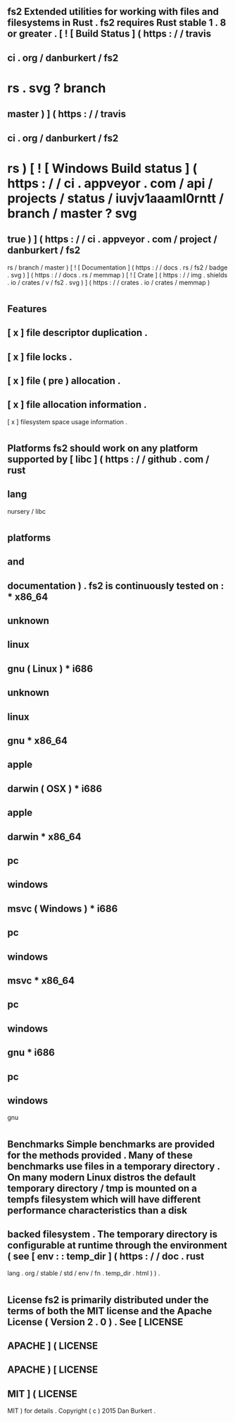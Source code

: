 #
fs2
Extended
utilities
for
working
with
files
and
filesystems
in
Rust
.
fs2
requires
Rust
stable
1
.
8
or
greater
.
[
!
[
Build
Status
]
(
https
:
/
/
travis
-
ci
.
org
/
danburkert
/
fs2
-
rs
.
svg
?
branch
=
master
)
]
(
https
:
/
/
travis
-
ci
.
org
/
danburkert
/
fs2
-
rs
)
[
!
[
Windows
Build
status
]
(
https
:
/
/
ci
.
appveyor
.
com
/
api
/
projects
/
status
/
iuvjv1aaaml0rntt
/
branch
/
master
?
svg
=
true
)
]
(
https
:
/
/
ci
.
appveyor
.
com
/
project
/
danburkert
/
fs2
-
rs
/
branch
/
master
)
[
!
[
Documentation
]
(
https
:
/
/
docs
.
rs
/
fs2
/
badge
.
svg
)
]
(
https
:
/
/
docs
.
rs
/
memmap
)
[
!
[
Crate
]
(
https
:
/
/
img
.
shields
.
io
/
crates
/
v
/
fs2
.
svg
)
]
(
https
:
/
/
crates
.
io
/
crates
/
memmap
)
#
#
Features
-
[
x
]
file
descriptor
duplication
.
-
[
x
]
file
locks
.
-
[
x
]
file
(
pre
)
allocation
.
-
[
x
]
file
allocation
information
.
-
[
x
]
filesystem
space
usage
information
.
#
#
Platforms
fs2
should
work
on
any
platform
supported
by
[
libc
]
(
https
:
/
/
github
.
com
/
rust
-
lang
-
nursery
/
libc
#
platforms
-
and
-
documentation
)
.
fs2
is
continuously
tested
on
:
*
x86_64
-
unknown
-
linux
-
gnu
(
Linux
)
*
i686
-
unknown
-
linux
-
gnu
*
x86_64
-
apple
-
darwin
(
OSX
)
*
i686
-
apple
-
darwin
*
x86_64
-
pc
-
windows
-
msvc
(
Windows
)
*
i686
-
pc
-
windows
-
msvc
*
x86_64
-
pc
-
windows
-
gnu
*
i686
-
pc
-
windows
-
gnu
#
#
Benchmarks
Simple
benchmarks
are
provided
for
the
methods
provided
.
Many
of
these
benchmarks
use
files
in
a
temporary
directory
.
On
many
modern
Linux
distros
the
default
temporary
directory
/
tmp
is
mounted
on
a
tempfs
filesystem
which
will
have
different
performance
characteristics
than
a
disk
-
backed
filesystem
.
The
temporary
directory
is
configurable
at
runtime
through
the
environment
(
see
[
env
:
:
temp_dir
]
(
https
:
/
/
doc
.
rust
-
lang
.
org
/
stable
/
std
/
env
/
fn
.
temp_dir
.
html
)
)
.
#
#
License
fs2
is
primarily
distributed
under
the
terms
of
both
the
MIT
license
and
the
Apache
License
(
Version
2
.
0
)
.
See
[
LICENSE
-
APACHE
]
(
LICENSE
-
APACHE
)
[
LICENSE
-
MIT
]
(
LICENSE
-
MIT
)
for
details
.
Copyright
(
c
)
2015
Dan
Burkert
.
